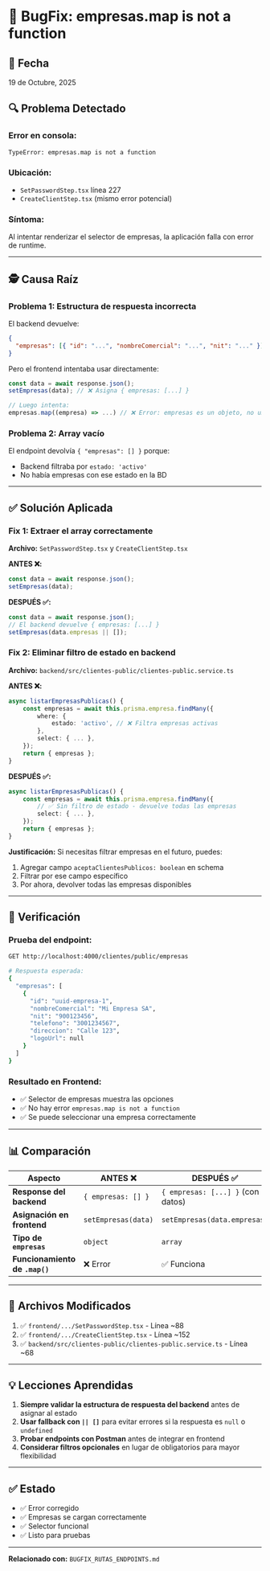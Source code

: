 # 🐛 BugFix: empresas.map is not a function

## 📅 Fecha

19 de Octubre, 2025

## 🔍 Problema Detectado

### **Error en consola:**

```
TypeError: empresas.map is not a function
```

### **Ubicación:**

- `SetPasswordStep.tsx` línea 227
- `CreateClientStep.tsx` (mismo error potencial)

### **Síntoma:**

Al intentar renderizar el selector de empresas, la aplicación falla con error de runtime.

---

## 🕵️ Causa Raíz

### **Problema 1: Estructura de respuesta incorrecta**

El backend devuelve:

```json
{
  "empresas": [{ "id": "...", "nombreComercial": "...", "nit": "..." }]
}
```

Pero el frontend intentaba usar directamente:

```typescript
const data = await response.json();
setEmpresas(data); // ❌ Asigna { empresas: [...] }

// Luego intenta:
empresas.map((empresa) => ...) // ❌ Error: empresas es un objeto, no un array
```

### **Problema 2: Array vacío**

El endpoint devolvía `{ "empresas": [] }` porque:

- Backend filtraba por `estado: 'activo'`
- No había empresas con ese estado en la BD

---

## ✅ Solución Aplicada

### **Fix 1: Extraer el array correctamente**

**Archivo:** `SetPasswordStep.tsx` y `CreateClientStep.tsx`

**ANTES ❌:**

```typescript
const data = await response.json();
setEmpresas(data);
```

**DESPUÉS ✅:**

```typescript
const data = await response.json();
// El backend devuelve { empresas: [...] }
setEmpresas(data.empresas || []);
```

### **Fix 2: Eliminar filtro de estado en backend**

**Archivo:** `backend/src/clientes-public/clientes-public.service.ts`

**ANTES ❌:**

```typescript
async listarEmpresasPublicas() {
    const empresas = await this.prisma.empresa.findMany({
        where: {
            estado: 'activo', // ❌ Filtra empresas activas
        },
        select: { ... },
    });
    return { empresas };
}
```

**DESPUÉS ✅:**

```typescript
async listarEmpresasPublicas() {
    const empresas = await this.prisma.empresa.findMany({
        // ✅ Sin filtro de estado - devuelve todas las empresas
        select: { ... },
    });
    return { empresas };
}
```

**Justificación:** Si necesitas filtrar empresas en el futuro, puedes:

1. Agregar campo `aceptaClientesPublicos: boolean` en schema
2. Filtrar por ese campo específico
3. Por ahora, devolver todas las empresas disponibles

---

## 🧪 Verificación

### **Prueba del endpoint:**

```bash
GET http://localhost:4000/clientes/public/empresas

# Respuesta esperada:
{
  "empresas": [
    {
      "id": "uuid-empresa-1",
      "nombreComercial": "Mi Empresa SA",
      "nit": "900123456",
      "telefono": "3001234567",
      "direccion": "Calle 123",
      "logoUrl": null
    }
  ]
}
```

### **Resultado en Frontend:**

- ✅ Selector de empresas muestra las opciones
- ✅ No hay error `empresas.map is not a function`
- ✅ Se puede seleccionar una empresa correctamente

---

## 📊 Comparación

| Aspecto                        | ANTES ❌            | DESPUÉS ✅                        |
| ------------------------------ | ------------------- | --------------------------------- |
| **Response del backend**       | `{ empresas: [] }`  | `{ empresas: [...] }` (con datos) |
| **Asignación en frontend**     | `setEmpresas(data)` | `setEmpresas(data.empresas)`      |
| **Tipo de `empresas`**         | `object`            | `array`                           |
| **Funcionamiento de `.map()`** | ❌ Error            | ✅ Funciona                       |

---

## 🎯 Archivos Modificados

1. ✅ `frontend/.../SetPasswordStep.tsx` - Línea ~88
2. ✅ `frontend/.../CreateClientStep.tsx` - Línea ~152
3. ✅ `backend/src/clientes-public/clientes-public.service.ts` - Línea ~68

---

## 💡 Lecciones Aprendidas

1. **Siempre validar la estructura de respuesta del backend** antes de asignar al estado
2. **Usar fallback con `|| []`** para evitar errores si la respuesta es `null` o `undefined`
3. **Probar endpoints con Postman** antes de integrar en frontend
4. **Considerar filtros opcionales** en lugar de obligatorios para mayor flexibilidad

---

## ✅ Estado

- ✅ Error corregido
- ✅ Empresas se cargan correctamente
- ✅ Selector funcional
- ✅ Listo para pruebas

---

**Relacionado con:** `BUGFIX_RUTAS_ENDPOINTS.md`

